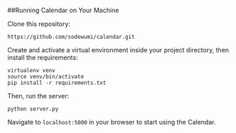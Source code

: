 ##Running Calendar on Your Machine

Clone this repository: 

```
https://github.com/sodewumi/calendar.git
```

Create and activate a virtual environment inside your project directory, then install the requirements:

```
virtualenv venv  
source venv/bin/activate  
pip install -r requirements.txt
```

Then, run the server:

```
python server.py
```

Navigate to `localhost:5000` in your browser to start using the Calendar.